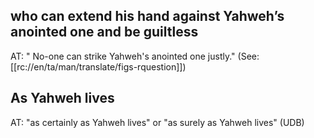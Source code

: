 ## who can extend his hand against Yahweh’s anointed one and be guiltless ##

AT: " No-one can strike Yahweh's anointed one justly." (See: [[rc://en/ta/man/translate/figs-rquestion]])

## As Yahweh lives ##

AT: "as certainly as Yahweh lives" or "as surely as Yahweh lives" (UDB)